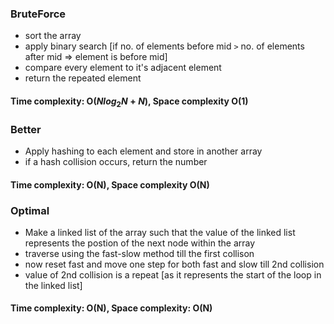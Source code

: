 ### BruteForce
* sort the array 
* apply binary search [if no. of elements before mid <code>&gt;</code> no. of elements after mid => element is before mid]
* compare every element to it's adjacent element
* return the repeated element

#### Time complexity: O($Nlog{_2}{N} + N$), Space complexity O(1)

### Better
* Apply hashing to each element and store in another array
* if a hash collision occurs, return the number

#### Time complexity: O(N), Space complexity O(N)

### Optimal
* Make a linked list of the array such that the value of the linked list represents the postion of the next node within the array
* traverse using the fast-slow method till the first collison
* now reset fast and move one step for both fast and slow till 2nd collision
* value of 2nd collision is a repeat [as it represents the start of the loop in the linked list]

#### Time complexity: O(N), Space complexity: O(N)
